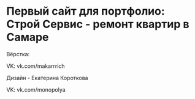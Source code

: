 # Первый сайт для портфолио: Строй Сервис - ремонт квартир в Самаре
 
Вёрстка:

VK: vk.com/makarrrich

Дизайн - Екатерина Короткова

VK: vk.com/monopolya
